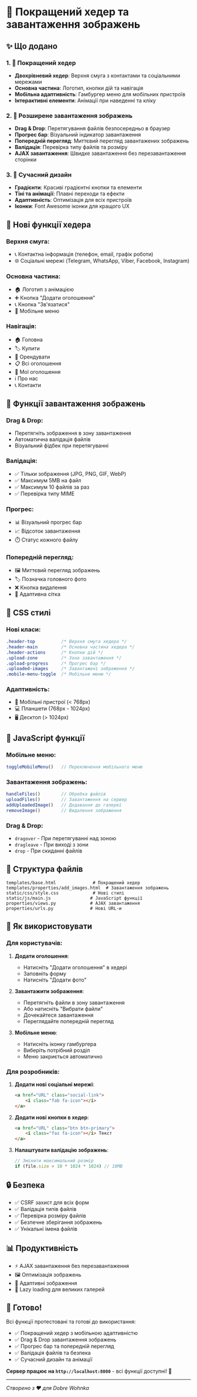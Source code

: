 # 🎨 Покращений хедер та завантаження зображень

## ✨ Що додано

### 1. 🎯 Покращений хедер
- **Двохрівневий хедер**: Верхня смуга з контактами та соціальними мережами
- **Основна частина**: Логотип, кнопки дій та навігація
- **Мобільна адаптивність**: Гамбургер меню для мобільних пристроїв
- **Інтерактивні елементи**: Анімації при наведенні та кліку

### 2. 📸 Розширене завантаження зображень
- **Drag & Drop**: Перетягування файлів безпосередньо в браузер
- **Прогрес бар**: Візуальний індикатор завантаження
- **Попередній перегляд**: Миттєвий перегляд завантажених зображень
- **Валідація**: Перевірка типу файлів та розміру
- **AJAX завантаження**: Швидке завантаження без перезавантаження сторінки

### 3. 🎨 Сучасний дизайн
- **Градієнти**: Красиві градієнтні кнопки та елементи
- **Тіні та анімації**: Плавні переходи та ефекти
- **Адаптивність**: Оптимізація для всіх пристроїв
- **Іконки**: Font Awesome іконки для кращого UX

## 🚀 Нові функції хедера

### Верхня смуга:
- 📞 Контактна інформація (телефон, email, графік роботи)
- 🌐 Соціальні мережі (Telegram, WhatsApp, Viber, Facebook, Instagram)

### Основна частина:
- 🏠 Логотип з анімацією
- ➕ Кнопка "Додати оголошення"
- 📞 Кнопка "Зв'язатися"
- 📱 Мобільне меню

### Навігація:
- 🏠 Головна
- 🏷️ Купити
- 🔑 Орендувати
- 📋 Всі оголошення
- 👤 Мої оголошення
- ℹ️ Про нас
- 📞 Контакти

## 📸 Функції завантаження зображень

### Drag & Drop:
- Перетягніть зображення в зону завантаження
- Автоматична валідація файлів
- Візуальний фідбек при перетягуванні

### Валідація:
- ✅ Тільки зображення (JPG, PNG, GIF, WebP)
- ✅ Максимум 5MB на файл
- ✅ Максимум 10 файлів за раз
- ✅ Перевірка типу MIME

### Прогрес:
- 📊 Візуальний прогрес бар
- 📈 Відсоток завантаження
- ⏱️ Статус кожного файлу

### Попередній перегляд:
- 🖼️ Миттєвий перегляд зображень
- 🏷️ Позначка головного фото
- ❌ Кнопка видалення
- 📱 Адаптивна сітка

## 🎨 CSS стилі

### Нові класи:
```css
.header-top          /* Верхня смуга хедера */
.header-main         /* Основна частина хедера */
.header-actions      /* Кнопки дій */
.upload-zone         /* Зона завантаження */
.upload-progress     /* Прогрес бар */
.uploaded-images     /* Завантажені зображення */
.mobile-menu-toggle  /* Мобільне меню */
```

### Адаптивність:
- 📱 Мобільні пристрої (< 768px)
- 💻 Планшети (768px - 1024px)
- 🖥️ Десктоп (> 1024px)

## 🔧 JavaScript функції

### Мобільне меню:
```javascript
toggleMobileMenu()   // Переключення мобільного меню
```

### Завантаження зображень:
```javascript
handleFiles()        // Обробка файлів
uploadFiles()        // Завантаження на сервер
addUploadedImage()   // Додавання до галереї
removeImage()        // Видалення зображення
```

### Drag & Drop:
- `dragover` - При перетягуванні над зоною
- `dragleave` - При виході з зони
- `drop` - При скиданні файлів

## 📁 Структура файлів

```
templates/base.html              # Покращений хедер
templates/properties/add_images.html  # Завантаження зображень
static/css/style.css             # Нові стилі
static/js/main.js               # JavaScript функції
properties/views.py             # AJAX завантаження
properties/urls.py              # Нові URL-и
```

## 🚀 Як використовувати

### Для користувачів:

1. **Додати оголошення**:
   - Натисніть "Додати оголошення" в хедері
   - Заповніть форму
   - Натисніть "Додати фото"

2. **Завантажити зображення**:
   - Перетягніть файли в зону завантаження
   - Або натисніть "Вибрати файли"
   - Дочекайтеся завантаження
   - Переглядайте попередній перегляд

3. **Мобільне меню**:
   - Натисніть іконку гамбургера
   - Виберіть потрібний розділ
   - Меню закриється автоматично

### Для розробників:

1. **Додати нові соціальні мережі**:
   ```html
   <a href="URL" class="social-link">
       <i class="fab fa-icon"></i>
   </a>
   ```

2. **Додати нові кнопки в хедер**:
   ```html
   <a href="URL" class="btn btn-primary">
       <i class="fas fa-icon"></i> Текст
   </a>
   ```

3. **Налаштувати валідацію зображень**:
   ```javascript
   // Змінити максимальний розмір
   if (file.size > 10 * 1024 * 1024) // 10MB
   ```

## 🔒 Безпека

- ✅ CSRF захист для всіх форм
- ✅ Валідація типів файлів
- ✅ Перевірка розміру файлів
- ✅ Безпечне зберігання зображень
- ✅ Унікальні імена файлів

## 📊 Продуктивність

- ⚡ AJAX завантаження без перезавантаження
- 🖼️ Оптимізація зображень
- 📱 Адаптивні зображення
- 🎯 Lazy loading для великих галерей

## 🎉 Готово!

Всі функції протестовані та готові до використання:

- ✅ Покращений хедер з мобільною адаптивністю
- ✅ Drag & Drop завантаження зображень
- ✅ Прогрес бар та попередній перегляд
- ✅ Валідація файлів та безпека
- ✅ Сучасний дизайн та анімації

**Сервер працює на `http://localhost:8000`** - всі функції доступні! 🚀

---
*Створено з ❤️ для Dobre Wohnka*
